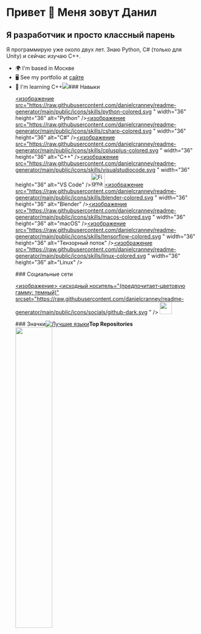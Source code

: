 Привет 👋 Меня зовут Данил
==========================

Я разработчик и просто классный парень
--------------------------------------

Я программирую уже около двух лет. Знаю Python, C# (только для Unity) и сейчас изучаю C++.

*   🌍 I'm based in Москве
*   🖥️ See my portfolio at [сайте](http://youtu.be/dQw4w9WgXcQ?si=rM-QGD9Qg07DcHVh)
*   🧠 I'm learning С++<a href="https://www.github.com/Danil1234-cmd" target="_blank" rel="noreferrer"><img
                  src="https://img.shields.io/github/followers/Danil1234-cmd?logo=github&style=for-the-badge&color=0891b2&labelColor=1c1917" /></a>### Навыки  <p align="left"> <a href="https://www.python.org/" target="_blank" rel="noreferrer"><изображение src="https://raw.githubusercontent.com/danielcranney/readme-generator/main/public/icons/skills/python-colored.svg " width="36" height="36" alt="Python" /></a><a href="https://docs.microsoft.com/en-us/dotnet/csharp/" target="_blank" rel="noreferrer"><изображение src="https://raw.githubusercontent.com/danielcranney/readme-generator/main/public/icons/skills/csharp-colored.svg " width="36" height="36" alt="C#" /></a><a href="https://docs.microsoft.com/en-us/cpp/?view=msvc-170" target="_blank" rel="noreferrer"><изображение src="https://raw.githubusercontent.com/danielcranney/readme-generator/main/public/icons/skills/cplusplus-colored.svg " width="36" height="36" alt="C++" /></a><a href="https://code.visualstudio.com/" target="_blank" rel="noreferrer"><изображение src="https://raw.githubusercontent.com/danielcranney/readme-generator/main/public/icons/skills/visualstudiocode.svg " width="36" height="36" alt="VS Code" /></a><a href="https://www.figma.com /" target="_blank" rel="noreferrer"><img src="https://raw.githubusercontent.com/danielcranney/readme-generator/main/public/icons/skills/figma-colored.svg " width="36" height="36" alt="Figma" /></a><a href="https://www.blender.org/" target="_blank" rel="noreferrer"><изображение src="https://raw.githubusercontent.com/danielcranney/readme-generator/main/public/icons/skills/blender-colored.svg " width="36" height="36" alt="Blender" /></a><a href="https://apple.com" target="_blank" rel="noreferrer"><изображение src="https://raw.githubusercontent.com/danielcranney/readme-generator/main/public/icons/skills/macos-colored.svg " width="36" height="36" alt="macOS" /></a><a href="https://www.tensorflow.org/" target="_blank" rel="noreferrer"><изображение src="https://raw.githubusercontent.com/danielcranney/readme-generator/main/public/icons/skills/tensorflow-colored.svg " width="36" height="36" alt="Тензорный поток" /></a><a href="https://www.linux.org" target="_blank" rel="noreferrer"><изображение src="https://raw.githubusercontent.com/danielcranney/readme-generator/main/public/icons/skills/linux-colored.svg " width="36" height="36" alt="Linux" /></a> </p> ### Социальные сети  <p align="left"><a href="https://www.github.com/Danil1234-cmd" target="_blank" rel="noreferrer"> <изображение> <исходный носитель="(предпочитает-цветовую гамму: темный)" srcset="https://raw.githubusercontent.com/danielcranney/readme-generator/main/public/icons/socials/github-dark.svg " /> <source media="(предпочитает-цветовая схема: светлая)" srcset="https://raw.githubusercontent.com/danielcranney/readme-generator/main/public/icons/socials/github.svg " /> <img src="https://raw.githubusercontent.com/danielcranney/readme-generator/main/public/icons/socials/github.svg" width="32" height="32" /> </picture> </a></p>### Значки<a href="https://github.com/Danil1234-cmd" align="left"><img src="https://github-readme-stats.vercel.app/api/top-langs/?username=Danil1234-cmd&langs_count=10&title_color=0891b2&text_color=ffffff&icon_color=0891b2&bg_color=1c1917&hide_border=true&locale=en&custom_title=Top%20%Languages " alt="Лучшие языки" /></a><b>Top Repositories</b><div width="100%" align="center"><a href="https://github.com/Danil1234-cmd/weather_bot" align="left"><img align="left" width="45%" src="https://github-readme-stats.vercel.app/api/pin/?username=Danil1234-cmd&repo=weather_bot&title_color=0891b2&text_color=ffffff&icon_color=0891b2&bg_color=1c1917&hide_border=true&locale=en" /></a></div><br /><br /><br /><br /><br /><br /><br />
